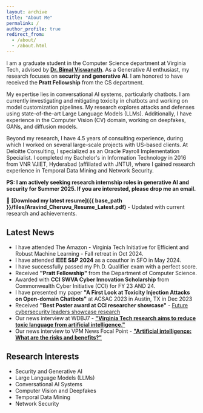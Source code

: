 ```yaml
---
layout: archive
title: "About Me"
permalink: /
author_profile: true
redirect_from: 
  - /about/
  - /about.html
---
```


I am a graduate student in the Computer Science department at Virginia Tech, advised by **[Dr. Bimal Viswanath](https://people.cs.vt.edu/vbimal/)**. As a Generative AI enthusiast, my research focuses on **security and generative AI**. I am honored to have received the **Pratt Fellowship** from the CS department.

My expertise lies in conversational AI systems, particularly chatbots. I am currently investigating and mitigating toxicity in chatbots and working on model customization pipelines. My research explores attacks and defenses using state-of-the-art Large Language Models (LLMs). Additionally, I have experience in the Computer Vision (CV) domain, working on deepfakes, GANs, and diffusion models. 

Beyond my research, I have 4.5 years of consulting experience, during which I worked on several large-scale projects with US-based clients. At Deloitte Consulting, I specialized as an Oracle Payroll Implementation Specialist. I completed my Bachelor's in Information Technology in 2016 from VNR VJIET, Hyderabad (affiliated with JNTU), where I gained research experience in Temporal Data Mining and Network Security.

**PS: I am actively seeking research internship roles in generative AI and security for Summer 2025. If you are interested, please drop me an email.**

📄 **[Download my latest resume]({{ base_path }}/files/Aravind_Cheruvu_Resume_Latest.pdf)** - Updated with current research and achievements.

## Latest News

* I have attended The Amazon - Virginia Tech Initiative for Efficient and Robust Machine Learning - Fall retreat in Oct 2024.
* I have attended **IEEE S&P 2024** as a coauthor in SFO in May 2024.
* I have successfully passed my Ph.D. Qualifier exam with a perfect score.
* Received **"Pratt Fellowship"** from the Department of Computer Science.
* Awarded with **CCI SWVA Cyber Innovation Scholarship** from Commonwealth Cyber Initiative (CCI) for FY 23 AND 24.
* I have presented my paper **"A First Look at Toxicity Injection Attacks on Open-domain Chatbots"** at ACSAC 2023 in Austin, TX in Dec 2023
* Received **"Best Poster award at CCI researcher showcase"** - [Future cybersecurity leaders showcase research](https://news.vt.edu/articles/2023/04/future-cybersecurity-leaders-showcase-research.html)
* Our news interview at WDBJ7 - [**"Virginia Tech research aims to reduce toxic language from artificial intelligence."**](https://www.wdbj7.com/2023/05/01/virginia-tech-research-aims-reduce-toxic-language-artificial-intelligence/)
* Our news interview to VPM News Focal Point - [**"Artificial intelligence: What are the risks and benefits?"**](https://www.pbs.org/video/artificial-intelligence-what-are-the-risks-and-benefits-kaz2/)

## Research Interests
* Security and Generative AI
* Large Language Models (LLMs) 
* Conversational AI Systems
* Computer Vision and Deepfakes
* Temporal Data Mining
* Network Security 